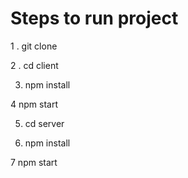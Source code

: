 # Steps to run project
1 . git clone <utl>

2 . cd client
  
3. npm install
  
4 npm start


5. cd server

  6. npm install 
  
7 npm start

